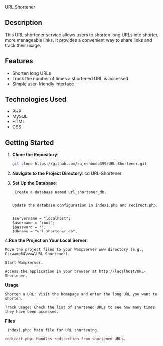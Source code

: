 URL Shortener

## Description
This URL shortener service allows users to shorten long URLs into shorter, more manageable links. It provides a convenient way to share links and track their usage.

## Features
- Shorten long URLs
- Track the number of times a shortened URL is accessed
- Simple user-friendly interface

## Technologies Used
- PHP
- MySQL
- HTML
- CSS

## Getting Started
1. **Clone the Repository**:
   ```sh
   git clone https://github.com/rajeshboda399/URL-Shortener.git


 2. **Navigate to the Project Directory**:
     cd URL-Shortener
 3. **Set Up the Database**:
  
         Create a database named url_shortener_db.

    
        Update the database configuration in index1.php and redirect.php.
    

        $servername = "localhost";
        $username = "root";
        $password = "";
        $dbname = "url_shortener_db";


    
 4.**Run the Project on Your Local Server**:
 
    Move the project files to your WampServer www directory (e.g., C:\wamp64\www\URL-Shortener).

    Start WampServer.

    Access the application in your browser at http://localhost/URL-Shortener.

  **Usage**

  
    Shorten a URL: Visit the homepage and enter the long URL you want to shorten.

    Track Usage: Check the list of shortened URLs to see how many times they have been accessed.

  **Files**
  
     index1.php: Main file for URL shortening.

    redirect.php: Handles redirection from shortened URLs.
